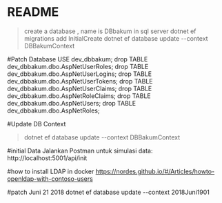 # README #
> create a database , name is DBbakum in sql server
> dotnet ef migrations add InitialCreate
> dotnet ef database update --context DBBakumContext


#Patch Database
USE dev_dbbakum;
drop TABLE dev_dbbakum.dbo.AspNetUserRoles;
drop TABLE dev_dbbakum.dbo.AspNetUserLogins;
drop TABLE dev_dbbakum.dbo.AspNetUserTokens;
drop TABLE dev_dbbakum.dbo.AspNetUserClaims;
drop TABLE dev_dbbakum.dbo.AspNetRoleClaims;
drop TABLE dev_dbbakum.dbo.AspNetUsers;
drop TABLE dev_dbbakum.dbo.AspNetRoles;

#Update DB Context

> dotnet ef database update --context DBBakumContext

#initial Data
Jalankan Postman untuk simulasi data:
http://localhost:5001/api/init

#how to install LDAP in docker
https://nordes.github.io/#/Articles/howto-openldap-with-contoso-users


#patch Juni 21 2018
dotnet ef database update --context 2018Juni1901